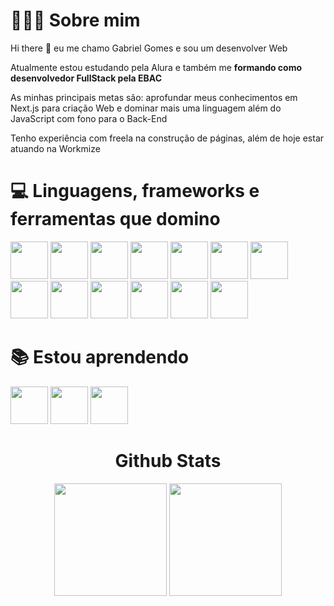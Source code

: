   <div>
    <h1> 👨🏻‍💻 Sobre mim </h1>
    <p >Hi there 👋 eu me chamo Gabriel Gomes e sou um desenvolver Web</p>
    <p>Atualmente estou estudando pela Alura e também me <strong>formando como desenvolvedor FullStack pela EBAC</strong></p>
    <p>As minhas principais metas são: aprofundar meus conhecimentos em Next.js para criação Web e dominar mais uma linguagem além do JavaScript com fono para o Back-End</p>
    <p>Tenho experiência com freela na construção de páginas, além de hoje estar atuando na Workmize</p>
  </div>
 
  <div>
      <h1> 💻 Linguagens, frameworks e ferramentas que domino </h1>
      <img src="https://cdn.jsdelivr.net/gh/devicons/devicon/icons/html5/html5-plain-wordmark.svg" width='60' height='60'/>
      <img src="https://cdn.jsdelivr.net/gh/devicons/devicon/icons/css3/css3-plain-wordmark.svg" width='60' height='60'/>
      <img src="https://cdn.jsdelivr.net/gh/devicons/devicon/icons/javascript/javascript-plain.svg" width='60' height='60'/>
      <img src="https://cdn.jsdelivr.net/gh/devicons/devicon/icons/typescript/typescript-original.svg" width='60' height='60'/>
      <img src="https://cdn.jsdelivr.net/gh/devicons/devicon/icons/nodejs/nodejs-original-wordmark.svg" width='60' height='60'/>
      <img src="https://cdn.jsdelivr.net/gh/devicons/devicon/icons/express/express-original.svg" width='60' height='60'/>
      <img src="https://cdn.jsdelivr.net/gh/devicons/devicon/icons/react/react-original-wordmark.svg" width='60' height='60'/>
      <img src="https://cdn.jsdelivr.net/gh/devicons/devicon/icons/redux/redux-original.svg" width='60' height='60'/>
      <img src="https://cdn.jsdelivr.net/gh/devicons/devicon/icons/tailwindcss/tailwindcss-plain.svg" width='60' height='60'/>
      <img src="https://cdn.jsdelivr.net/gh/devicons/devicon/icons/bootstrap/bootstrap-original.svg" width='60' height='60'/>
      <img src="https://cdn.jsdelivr.net/gh/devicons/devicon/icons/mongodb/mongodb-original-wordmark.svg" width='60' height='60'/>
      <img src="https://cdn.jsdelivr.net/gh/devicons/devicon/icons/mysql/mysql-original-wordmark.svg" width='60' height='60'/>
      <img src="https://cdn.jsdelivr.net/gh/devicons/devicon/icons/git/git-original.svg" width='60' height='60'/>
  </div>
  
  <div>
      <h1> 📚 Estou aprendendo </h1>
      <img src="https://cdn.jsdelivr.net/gh/devicons/devicon/icons/python/python-original-wordmark.svg" width='60' height='60'/>
      <img src="https://cdn.jsdelivr.net/gh/devicons/devicon/icons/java/java-original-wordmark.svg" width='60' height='60'/>
      <img src="https://cdn.jsdelivr.net/gh/devicons/devicon/icons/angularjs/angularjs-original.svg" width='60' height='60'/>
  <div>
  <div align="center">
    <h1> Github Stats </h1>
    <img height="180em" src="https://github-readme-stats.vercel.app/api?username=gabrielfgomss&show_icons=true&theme=transparent"/>
    <img height="180em" src="https://github-readme-stats.vercel.app/api/top-langs/?username=gabrielfgomss&layout=donut&theme=transparent"/>
  </div>
